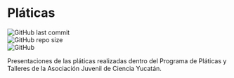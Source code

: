 # Pláticas
![GitHub last commit](https://img.shields.io/github/last-commit/ajcyucatan/platicas?style=for-the-badge) <br>
![GitHub repo size](https://img.shields.io/github/repo-size/ajcyucatan/platicas?style=for-the-badge) <br>
![GitHub](https://img.shields.io/github/license/ajcyucatan/platicas?style=for-the-badge)

Presentaciones de las pláticas realizadas dentro del Programa de Pláticas y Talleres de la Asociación Juvenil de Ciencia Yucatán.
